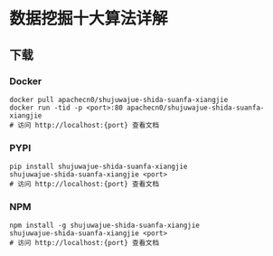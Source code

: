 # 数据挖掘十大算法详解

## 下载

### Docker

```
docker pull apachecn0/shujuwajue-shida-suanfa-xiangjie
docker run -tid -p <port>:80 apachecn0/shujuwajue-shida-suanfa-xiangjie
# 访问 http://localhost:{port} 查看文档
```

### PYPI

```
pip install shujuwajue-shida-suanfa-xiangjie
shujuwajue-shida-suanfa-xiangjie <port>
# 访问 http://localhost:{port} 查看文档
```

### NPM

```
npm install -g shujuwajue-shida-suanfa-xiangjie
shujuwajue-shida-suanfa-xiangjie <port>
# 访问 http://localhost:{port} 查看文档
```